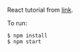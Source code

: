 React tutorial from [link](https://react.dev/learn/tutorial-tic-tac-toe).

To run:

```
$ npm install
$ npm start
```

